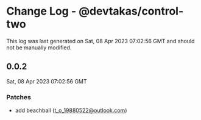 # Change Log - @devtakas/control-two

This log was last generated on Sat, 08 Apr 2023 07:02:56 GMT and should not be manually modified.

<!-- Start content -->

## 0.0.2

Sat, 08 Apr 2023 07:02:56 GMT

### Patches

- add beachball (t_o_19880522@outlook.com)

